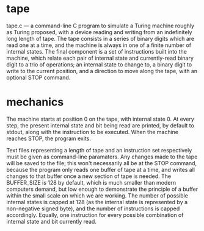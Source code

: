 # tape
 tape.c — a command-line C program to simulate a Turing machine roughly as Turing proposed, with a device reading and writing from an indefinitely long length of tape. The tape consists in a series of binary digits which are read one at a time, and the machine is always in one of a finite number of internal states. The final component is a set of instructions built into the machine, which relate each pair of internal state and currently-read binary digit to a trio of operations; an internal state to change to, a binary digit to write to the current position, and a direction to move along the tape, with an optional STOP command.
 
 # mechanics
 The machine starts at position 0 on the tape, with internal state 0. At every step, the present internal state and bit being read are printed, by default to stdout, along with the instruction to be executed. When the machine reaches STOP, the program exits.
 
 Text files representing a length of tape and an instruction set respectively must be given as command-line paramaters. Any changes made to the tape will be saved to the file; this won't necessarily all be at the STOP command, because the program only reads one buffer of tape at a time, and writes all changes to that buffer once a new section of tape is needed. The BUFFER_SIZE is 128 by default, which is much smaller than modern computers demand, but low enough to demonstrate the principle of a buffer within the small scale on which we are working. The number of possible internal states is capped at 128 (as the internal state is represented by a non-negative signed byte), and the number of instructions is capped accordingly. Equally, one instruction for every possible combination of internal state and bit currently read.

